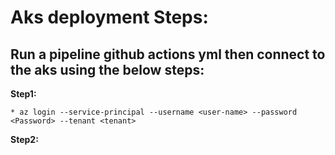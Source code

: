 # Aks deployment Steps:


## Run a pipeline github actions yml then connect to the aks using the below steps:
**Step1:**
```
* az login --service-principal --username <user-name> --password <Password> --tenant <tenant>
```
**Step2:**
```
